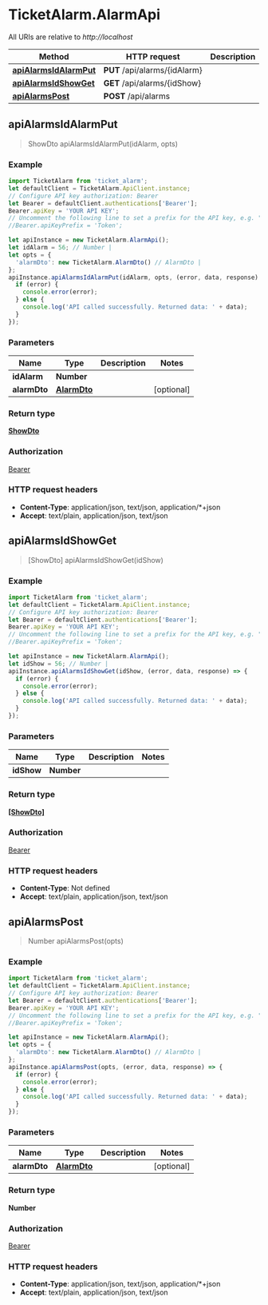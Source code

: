 # TicketAlarm.AlarmApi

All URIs are relative to *http://localhost*

Method | HTTP request | Description
------------- | ------------- | -------------
[**apiAlarmsIdAlarmPut**](AlarmApi.md#apiAlarmsIdAlarmPut) | **PUT** /api/alarms/{idAlarm} | 
[**apiAlarmsIdShowGet**](AlarmApi.md#apiAlarmsIdShowGet) | **GET** /api/alarms/{idShow} | 
[**apiAlarmsPost**](AlarmApi.md#apiAlarmsPost) | **POST** /api/alarms | 



## apiAlarmsIdAlarmPut

> ShowDto apiAlarmsIdAlarmPut(idAlarm, opts)



### Example

```javascript
import TicketAlarm from 'ticket_alarm';
let defaultClient = TicketAlarm.ApiClient.instance;
// Configure API key authorization: Bearer
let Bearer = defaultClient.authentications['Bearer'];
Bearer.apiKey = 'YOUR API KEY';
// Uncomment the following line to set a prefix for the API key, e.g. "Token" (defaults to null)
//Bearer.apiKeyPrefix = 'Token';

let apiInstance = new TicketAlarm.AlarmApi();
let idAlarm = 56; // Number | 
let opts = {
  'alarmDto': new TicketAlarm.AlarmDto() // AlarmDto | 
};
apiInstance.apiAlarmsIdAlarmPut(idAlarm, opts, (error, data, response) => {
  if (error) {
    console.error(error);
  } else {
    console.log('API called successfully. Returned data: ' + data);
  }
});
```

### Parameters


Name | Type | Description  | Notes
------------- | ------------- | ------------- | -------------
 **idAlarm** | **Number**|  | 
 **alarmDto** | [**AlarmDto**](AlarmDto.md)|  | [optional] 

### Return type

[**ShowDto**](ShowDto.md)

### Authorization

[Bearer](../README.md#Bearer)

### HTTP request headers

- **Content-Type**: application/json, text/json, application/*+json
- **Accept**: text/plain, application/json, text/json


## apiAlarmsIdShowGet

> [ShowDto] apiAlarmsIdShowGet(idShow)



### Example

```javascript
import TicketAlarm from 'ticket_alarm';
let defaultClient = TicketAlarm.ApiClient.instance;
// Configure API key authorization: Bearer
let Bearer = defaultClient.authentications['Bearer'];
Bearer.apiKey = 'YOUR API KEY';
// Uncomment the following line to set a prefix for the API key, e.g. "Token" (defaults to null)
//Bearer.apiKeyPrefix = 'Token';

let apiInstance = new TicketAlarm.AlarmApi();
let idShow = 56; // Number | 
apiInstance.apiAlarmsIdShowGet(idShow, (error, data, response) => {
  if (error) {
    console.error(error);
  } else {
    console.log('API called successfully. Returned data: ' + data);
  }
});
```

### Parameters


Name | Type | Description  | Notes
------------- | ------------- | ------------- | -------------
 **idShow** | **Number**|  | 

### Return type

[**[ShowDto]**](ShowDto.md)

### Authorization

[Bearer](../README.md#Bearer)

### HTTP request headers

- **Content-Type**: Not defined
- **Accept**: text/plain, application/json, text/json


## apiAlarmsPost

> Number apiAlarmsPost(opts)



### Example

```javascript
import TicketAlarm from 'ticket_alarm';
let defaultClient = TicketAlarm.ApiClient.instance;
// Configure API key authorization: Bearer
let Bearer = defaultClient.authentications['Bearer'];
Bearer.apiKey = 'YOUR API KEY';
// Uncomment the following line to set a prefix for the API key, e.g. "Token" (defaults to null)
//Bearer.apiKeyPrefix = 'Token';

let apiInstance = new TicketAlarm.AlarmApi();
let opts = {
  'alarmDto': new TicketAlarm.AlarmDto() // AlarmDto | 
};
apiInstance.apiAlarmsPost(opts, (error, data, response) => {
  if (error) {
    console.error(error);
  } else {
    console.log('API called successfully. Returned data: ' + data);
  }
});
```

### Parameters


Name | Type | Description  | Notes
------------- | ------------- | ------------- | -------------
 **alarmDto** | [**AlarmDto**](AlarmDto.md)|  | [optional] 

### Return type

**Number**

### Authorization

[Bearer](../README.md#Bearer)

### HTTP request headers

- **Content-Type**: application/json, text/json, application/*+json
- **Accept**: text/plain, application/json, text/json

